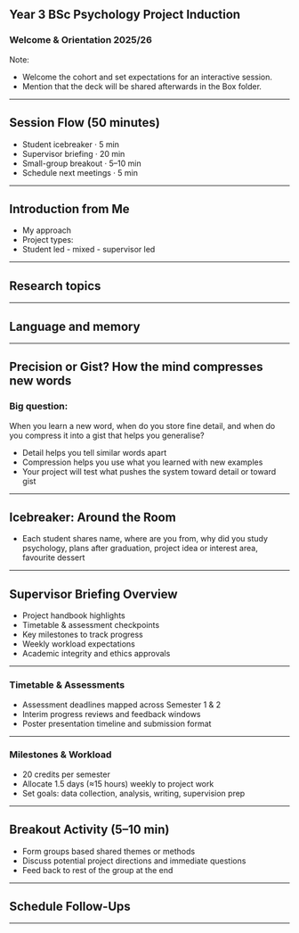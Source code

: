 ## Year 3 BSc Psychology Project Induction
### Welcome & Orientation 2025/26
Note:
- Welcome the cohort and set expectations for an interactive session.
- Mention that the deck will be shared afterwards in the Box folder.

---

## Session Flow (50 minutes)
- Student icebreaker · 5 min
- Supervisor briefing · 20 min
- Small-group breakout · 5–10 min
- Schedule next meetings · 5 min

---

## Introduction from Me
- My approach
- Project types:
- Student led - mixed - supervisor led
  
---

## Research topics

---


## Language and memory


---

## Precision or Gist? How the mind compresses new words

### Big question:
When you learn a new word, when do you store fine detail, and when do you compress it into a gist that helps you generalise?
- Detail helps you tell similar words apart
- Compression helps you use what you learned with new examples
- Your project will test what pushes the system toward detail or toward gist

---


## Icebreaker: Around the Room
- Each student shares name, where are you from, why did you study psychology, plans after graduation, project idea or interest area, favourite dessert

---

## Supervisor Briefing Overview
- Project handbook highlights
- Timetable & assessment checkpoints
- Key milestones to track progress
- Weekly workload expectations
- Academic integrity and ethics approvals

------

### Timetable & Assessments
- Assessment deadlines mapped across Semester 1 & 2
- Interim progress reviews and feedback windows
- Poster presentation timeline and submission format

------

### Milestones & Workload
- 20 credits per semester 
- Allocate 1.5 days (≈15 hours) weekly to project work
- Set goals: data collection, analysis, writing, supervision prep

---

## Breakout Activity (5–10 min)
- Form groups based shared themes or methods
- Discuss potential project directions and immediate questions
- Feed back to rest of the group at the end

---

## Schedule Follow-Ups

---
